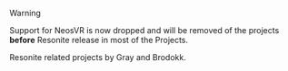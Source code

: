 > [!WARNING]  
> Support for NeosVR is now dropped and will be removed of the projects **before** Resonite release in most of the Projects.

Resonite related projects by Gray and Brodokk.
